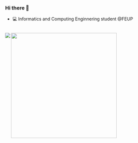 ### Hi there 👋  

- 💻 Informatics and Computing Enginnering student @FEUP  
&nbsp;  
<p float="left">
<img src="https://github-readme-stats.vercel.app/api?username=pedronunes19&theme=dark&show_icons=true&count_private=true" align = "left" />
<img src="https://github-readme-stats.vercel.app/api/top-langs/?username=pedronunes19&theme=dark&layout=compact" width="340"/>
</p>
<!--
![GitHub stats](https://github-readme-stats.vercel.app/api?username=pedronunes19&theme=dark&show_icons=true&count_private=true)
[![Top Langs](https://github-readme-stats.vercel.app/api/top-langs/?username=pedronunes19&theme=dark&layout=compact)](https://github.com/anuraghazra/github-readme-stats)
💻
- 🔭 I’m currently working on ...
- 🌱 I’m currently learning ...
- 👯 I’m looking to collaborate on ...
- 🤔 I’m looking for help with ...
- 💬 Ask me about ...
- 📫 How to reach me: ...
- 😄 Pronouns: ...
- ⚡ Fun fact: ...
-->
